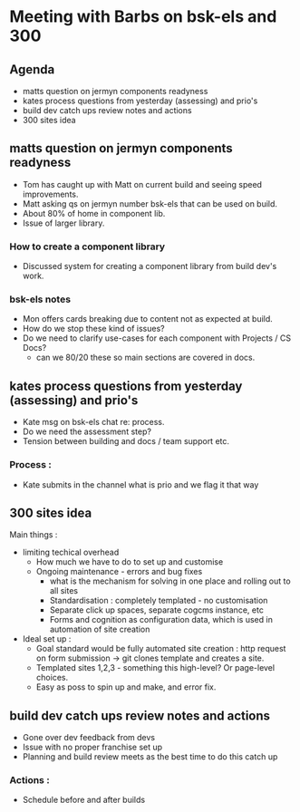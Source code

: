 # Meeting with Barbs on bsk-els and 300

## Agenda

- matts question on jermyn components readyness
- kates process questions from yesterday (assessing) and prio's
- build dev catch ups review notes and actions
- 300 sites idea

## matts question on jermyn components readyness

- Tom has caught up with Matt on current build and seeing speed improvements.
- Matt asking qs on jermyn number bsk-els that can be used on build.
- About 80% of home in component lib.
- Issue of larger library.

### How to create a component library

- Discussed system for creating a component library from build dev's work.

### bsk-els notes

- Mon offers cards breaking due to content not as expected at build.
- How do we stop these kind of issues?
- Do we need to clarify use-cases for each component with Projects / CS Docs?
  - can we 80/20 these so main sections are covered in docs.

## kates process questions from yesterday (assessing) and prio's

- Kate msg on bsk-els chat re: process.
- Do we need the assessment step?
- Tension between building and docs / team support etc.

### Process :
- Kate submits in the channel what is prio and we flag it that way

## 300 sites idea
Main things :
  - limiting techical overhead
    - How much we have to do to set up and customise
    - Ongoing maintenance - errors and bug fixes
      - what is the mechanism for solving in one place and rolling out to all sites
      - Standardisation : completely templated - no customisation
      - Separate click up spaces, separate cogcms instance, etc
      - Forms and cognition as configuration data, which is used in automation of site creation
  - Ideal set up :
    - Goal standard would be fully automated site creation : http request on form submission -> git clones template and creates a site.
    - Templated sites 1,2,3 - something this high-level? Or page-level choices.
    - Easy as poss to spin up and make, and error fix.

## build dev catch ups review notes and actions

- Gone over dev feedback from devs
- Issue with no proper franchise set up
- Planning and build review meets as the best time to do this catch up

### Actions :
- Schedule before and after builds